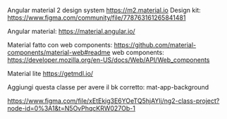 Angular material 2 design system
https://m2.material.io
Design kit:
https://www.figma.com/community/file/778763161265841481

Angular material:
https://material.angular.io/

Material fatto con web components:
https://github.com/material-components/material-web#readme
web components:
https://developer.mozilla.org/en-US/docs/Web/API/Web_components

Material lite
https://getmdl.io/


Aggiungi questa classe per avere il bk corretto:
mat-app-background

https://www.figma.com/file/xEtEkig3E6YOeTQ5hjAYlj/ng2-class-project?node-id=0%3A1&t=N5OvPhqcKRW027Ob-1